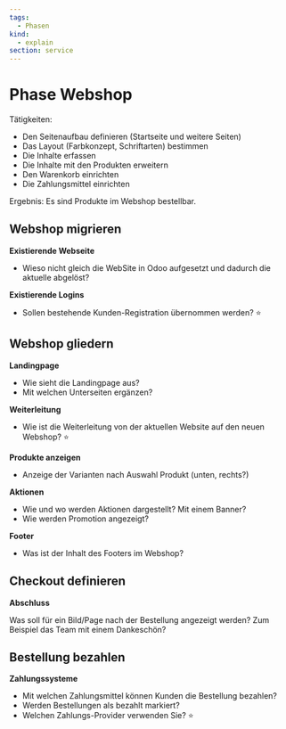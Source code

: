 ```yaml
---
tags:
  - Phasen
kind:
  - explain
section: service
---
```

# Phase Webshop

Tätigkeiten:

* Den Seitenaufbau definieren (Startseite und weitere Seiten)
* Das Layout (Farbkonzept, Schriftarten) bestimmen
* Die Inhalte erfassen
* Die Inhalte mit den Produkten erweitern
* Den Warenkorb einrichten
* Die Zahlungsmittel einrichten

Ergebnis: Es sind Produkte im Webshop bestellbar.

## Webshop migrieren

**Existierende Webseite**

- Wieso nicht gleich die WebSite in Odoo aufgesetzt und dadurch die aktuelle abgelöst?

**Existierende Logins**

-  Sollen bestehende Kunden-Registration übernommen werden? ⭐

## Webshop gliedern

**Landingpage**

* Wie sieht die Landingpage aus?
* Mit welchen Unterseiten ergänzen?

**Weiterleitung**

- Wie ist die Weiterleitung von der aktuellen Website auf den neuen Webshop? ⭐

**Produkte anzeigen**

- Anzeige der Varianten nach Auswahl Produkt (unten, rechts?)

**Aktionen**

- Wie und wo werden Aktionen dargestellt? Mit einem Banner?
- Wie werden Promotion angezeigt?

**Footer**

- Was ist der Inhalt des Footers im Webshop?

## Checkout definieren

**Abschluss**

Was soll für ein Bild/Page nach der Bestellung angezeigt werden? Zum Beispiel das Team mit einem Dankeschön?

## Bestellung bezahlen

**Zahlungssysteme**

* Mit welchen Zahlungsmittel können Kunden die Bestellung bezahlen?
* Werden Bestellungen als bezahlt markiert?
* Welchen Zahlungs-Provider verwenden Sie? ⭐